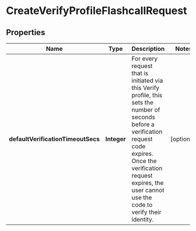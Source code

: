 

# CreateVerifyProfileFlashcallRequest

## Properties

Name | Type | Description | Notes
------------ | ------------- | ------------- | -------------
**defaultVerificationTimeoutSecs** | **Integer** | For every request that is initiated via this Verify profile, this sets the number of seconds before a verification request code expires. Once the verification request expires, the user cannot use the code to verify their identity. |  [optional]




